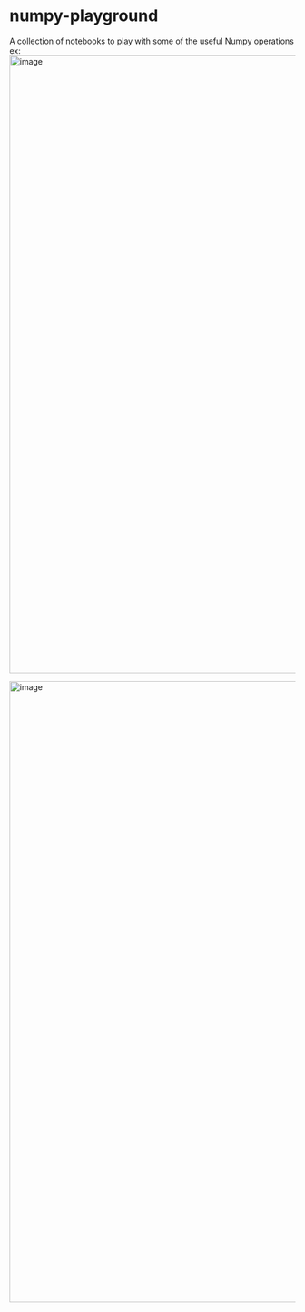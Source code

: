 # numpy-playground
A collection of notebooks to play with some of the useful Numpy operations 
ex:
<img width="1087" alt="image" src="https://user-images.githubusercontent.com/6938724/214911635-bcc52e53-aff8-47db-8eb5-15dd6b4f8ce4.png">

<img width="1093" alt="image" src="https://user-images.githubusercontent.com/6938724/214911224-4fcdaacb-4a0d-47da-beda-7ad1fb29ec04.png">
